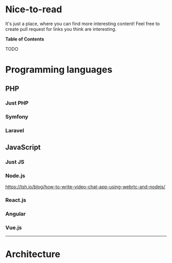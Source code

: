 # Nice-to-read 
It's just a place, where you can find more interesting content! Feel free to create pull request for links you think are interesting.


**Table of Contents**

TODO

# Programming languages
## PHP
### Just PHP

### Symfony

### Laravel

## JavaScript
### Just JS

### Node.js
https://tsh.io/blog/how-to-write-video-chat-app-using-webrtc-and-nodejs/

### React.js

### Angular

### Vue.js

-------------

# Architecture
